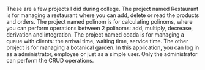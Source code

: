 These are a few projects I did during college. 
The project named Restaurant is for managing a restaurant where you can add, delete or read the products and orders.
The project named polinom is for calculating polinoms, where you can perform operations between 2 polinoms: add, multiply, decrease, derivation and integration.
The project named coada is for managing a queue with clients: the arrival time, waiting time, service time.
The other project is for managing a botanical garden. In this application, you can log in as a administrator, employee or just as a simple user. Only the administrator
can perform the CRUD operations. 
